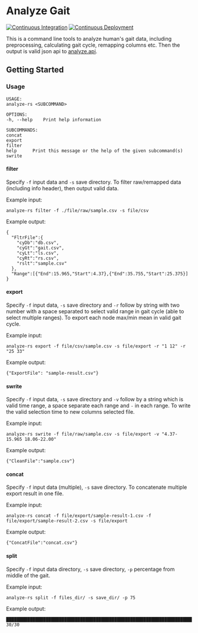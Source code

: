 # Analyze Gait

[![Continuous Integration](https://github.com/WesleyCh3n/analyze.rs/actions/workflows/ci.yml/badge.svg)](https://github.com/WesleyCh3n/analyze.rs/actions/workflows/ci.yml)
[![Continuous Deployment](https://github.com/WesleyCh3n/analyze.rs/actions/workflows/cd.yml/badge.svg)](https://github.com/WesleyCh3n/analyze.rs/actions/workflows/cd.yml)

This is a command line tools to analyze human's gait data, including
preprocessing, calculating gait cycle, remapping columns etc. Then
the output is valid json api to
[analyze.api](https://github.com/wesleych3n/analyze.api/).

## Getting Started

### Usage

```
USAGE:
analyze-rs <SUBCOMMAND>

OPTIONS:
-h, --help    Print help information

SUBCOMMANDS:
concat
export
filter
help      Print this message or the help of the given subcommand(s)
swrite
```

#### filter

Specify `-f` input data and `-s` save directory. To filter raw/remapped data
(including info header), then output valid data.

Example input:
```shell
analyze-rs filter -f ./file/raw/sample.csv -s file/csv
```

Example output:
```shell
{
  "FltrFile":{
    "cyDb":"db.csv",
    "cyGt":"gait.csv",
    "cyLt":"ls.csv",
    "cyRt":"rs.csv",
    "rslt":"sample.csv"
  },
  "Range":[{"End":15.965,"Start":4.37},{"End":35.755,"Start":25.375}]
}
```

#### export

Specify `-f` input data, `-s` save directory and `-r` follow by string with two
number with a space separated to select valid range in gait cycle (able to
select multiple ranges). To export each node max/min mean in valid gait cycle.

Example input:
```shell
analyze-rs export -f file/csv/sample.csv -s file/export -r "1 12" -r "25 33"
```

Example output:
```shell
{"ExportFile": "sample-result.csv"}
```

#### swrite

Specify `-f` input data, `-s` save directory and `-v` follow by a string which
is valid time range, a space separate each range and `-` in each range.
To write the valid selection time to new columns selected file.

Example input:
```shell
analyze-rs swrite -f file/raw/sample.csv -s file/export -v "4.37-15.965 18.06-22.00"
```

Example output:
```shell
{"CleanFile":"sample.csv"}
```

#### concat

Specify `-f` input data (multiple), `-s` save directory. To concatenate
multiple export result in one file.

Example input:
```shell
analyze-rs concat -f file/export/sample-result-1.csv -f file/export/sample-result-2.csv -s file/export
```

Example output:
```shell
{"ConcatFile":"concat.csv"}
```

#### split

Specify `-f` input data directory, `-s` save directory, `-p` percentage from
middle of the gait.

Example input:
```shell
analyze-rs split -f files_dir/ -s save_dir/ -p 75
```

Example output:
```shell
█████████████████████████████████████████████████████████████████████████ 30/30
```

